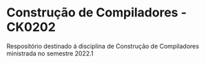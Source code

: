 # Construção de Compiladores - CK0202

Respositório destinado á disciplina de Construção de Compiladores ministrada no semestre 2022.1
